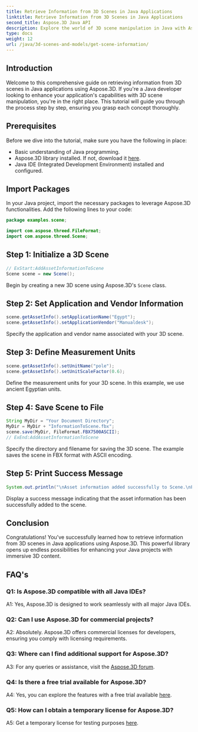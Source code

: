 ```yaml
---
title: Retrieve Information from 3D Scenes in Java Applications
linktitle: Retrieve Information from 3D Scenes in Java Applications
second_title: Aspose.3D Java API
description: Explore the world of 3D scene manipulation in Java with Aspose.3D. This tutorial guides you through retrieving information step by step.
type: docs
weight: 12
url: /java/3d-scenes-and-models/get-scene-information/
---
```

## Introduction

Welcome to this comprehensive guide on retrieving information from 3D scenes in Java applications using Aspose.3D. If you're a Java developer looking to enhance your application's capabilities with 3D scene manipulation, you're in the right place. This tutorial will guide you through the process step by step, ensuring you grasp each concept thoroughly.

## Prerequisites

Before we dive into the tutorial, make sure you have the following in place:

- Basic understanding of Java programming.
- Aspose.3D library installed. If not, download it [here](https://releases.aspose.com/3d/java/).
- Java IDE (Integrated Development Environment) installed and configured.

## Import Packages

In your Java project, import the necessary packages to leverage Aspose.3D functionalities. Add the following lines to your code:

```java
package examples.scene;

import com.aspose.threed.FileFormat;
import com.aspose.threed.Scene;
```

## Step 1: Initialize a 3D Scene

```java
// ExStart:AddAssetInformationToScene
Scene scene = new Scene();
```

Begin by creating a new 3D scene using Aspose.3D's `Scene` class.

## Step 2: Set Application and Vendor Information

```java
scene.getAssetInfo().setApplicationName("Egypt");
scene.getAssetInfo().setApplicationVendor("Manualdesk");
```

Specify the application and vendor name associated with your 3D scene.

## Step 3: Define Measurement Units

```java
scene.getAssetInfo().setUnitName("pole");
scene.getAssetInfo().setUnitScaleFactor(0.6);
```

Define the measurement units for your 3D scene. In this example, we use ancient Egyptian units.

## Step 4: Save Scene to File

```java
String MyDir = "Your Document Directory";
MyDir = MyDir + "InformationToScene.fbx";
scene.save(MyDir, FileFormat.FBX7500ASCII);
// ExEnd:AddAssetInformationToScene
```

Specify the directory and filename for saving the 3D scene. The example saves the scene in FBX format with ASCII encoding.

## Step 5: Print Success Message

```java
System.out.println("\nAsset information added successfully to Scene.\nFile saved at " + MyDir);
```

Display a success message indicating that the asset information has been successfully added to the scene.

## Conclusion

Congratulations! You've successfully learned how to retrieve information from 3D scenes in Java applications using Aspose.3D. This powerful library opens up endless possibilities for enhancing your Java projects with immersive 3D content.

## FAQ's

### Q1: Is Aspose.3D compatible with all Java IDEs?

A1: Yes, Aspose.3D is designed to work seamlessly with all major Java IDEs.

### Q2: Can I use Aspose.3D for commercial projects?

A2: Absolutely. Aspose.3D offers commercial licenses for developers, ensuring you comply with licensing requirements.

### Q3: Where can I find additional support for Aspose.3D?

A3: For any queries or assistance, visit the [Aspose.3D forum](https://forum.aspose.com/c/3d/18).

### Q4: Is there a free trial available for Aspose.3D?

A4: Yes, you can explore the features with a free trial available [here](https://releases.aspose.com/).

### Q5: How can I obtain a temporary license for Aspose.3D?

A5: Get a temporary license for testing purposes [here](https://purchase.aspose.com/temporary-license/).
